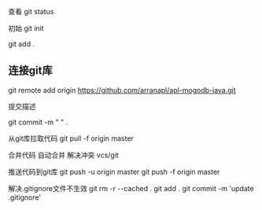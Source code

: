 查看
git status

初始
  git init

  git add .

## 连接git库
   git remote add origin https://github.com/arranapl/apl-mogodb-java.git
    
    
提交描述

  git commit -m " " .


从git库拉取代码
  git pull -f origin master

合并代码
   自动合并
   解决冲突  vcs/git


推送代码到git库
  git push -u origin master
  git push -f origin master



解决.gitignore文件不生效
git rm -r --cached .
git add .
git commit -m 'update .gitignore'



